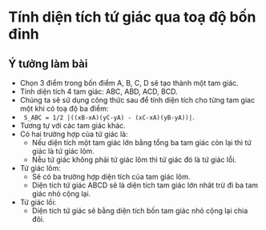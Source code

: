 # Tính diện tích tứ giác qua toạ độ bốn đỉnh
## Ý tưởng làm bài
* Chọn 3 điểm trong bốn điểm A, B, C, D sẽ tạo thành một tam giác.
* Tính diện tích 4 tam giác: ABC, ABD, ACD, BCD.
* Chúng ta sẽ sử dụng công thức sau để tính diện tích cho từng tam giac một khi có toạ độ ba điểm:
* ``` S_ABC = 1/2 |((xB-xA)(yC-yA) - (xC-xA)(yB-yA))|```.
* Tương tự với các tam giác khác.
* Có hai trường hợp của tứ giác là:
    + Nếu diện tích một tam giác lớn bằng tổng ba tam giác còn lại thì tứ giác là tứ giác lõm.
    + Nễu tứ giác không phải tứ giác lõm thì tứ giác đó là tứ giác lỗi.
* Tứ giác lõm:
    + Sẽ có ba trường hợp diện tích của tam giác lõm.
    + Diện tích tứ giác ABCD sẽ là diện tích tam giác lớn nhât trừ đi ba tam giác nhỏ cộng lại.
* Tứ giác lồi:
    + Diện tích tứ giác sẽ bằng diện tích bốn tam giác nhỏ cộng lại chia đôi.